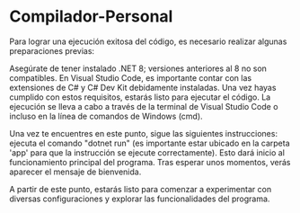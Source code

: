 # Compilador-Personal
Para lograr una ejecución exitosa del código, es necesario realizar algunas preparaciones previas:

Asegúrate de tener instalado .NET 8; versiones anteriores al 8 no son compatibles.
En Visual Studio Code, es importante contar con las extensiones de C# y C# Dev Kit debidamente instaladas.
Una vez hayas cumplido con estos requisitos, estarás listo para ejecutar el código. La ejecución se lleva a cabo a través de la terminal de Visual Studio Code o incluso en la línea de comandos de Windows (cmd).

Una vez te encuentres en este punto, sigue las siguientes instrucciones: ejecuta el comando "dotnet run" (es importante estar ubicado en la carpeta 'app' para que la instrucción se ejecute correctamente). Esto dará inicio al funcionamiento principal del programa. Tras esperar unos momentos, verás aparecer el mensaje de bienvenida.

A partir de este punto, estarás listo para comenzar a experimentar con diversas configuraciones y explorar las funcionalidades del programa.
